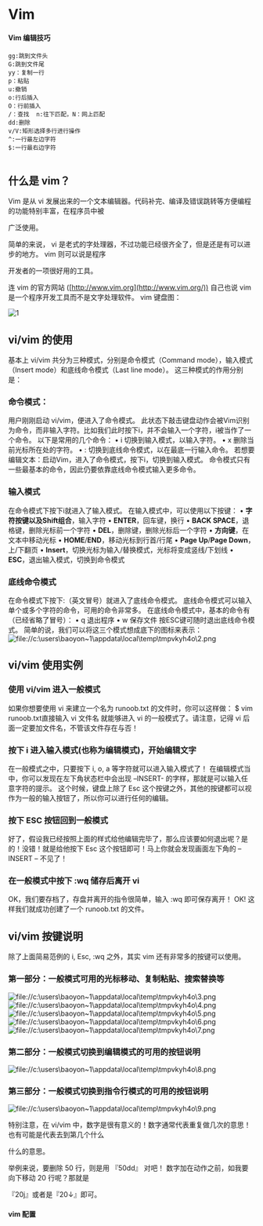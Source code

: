 # Vim

#### Vim 编辑技巧

```
gg:跳到文件头
G:跳到文件尾
yy：复制一行
p：粘贴    
u:撤销
o:行后插入
O：行前插入
/：查找  n:往下匹配，N：网上匹配
dd:删除
v/V:矩形选择多行进行操作
^:一行最左边字符
$:一行最右边字符


```



## 什么是 vim？

Vim 是从 vi 发展出来的一个文本编辑器。代码补完、编译及错误跳转等方便编程的功能特别丰富，在程序员中被

广泛使用。

简单的来说， vi 是老式的字处理器，不过功能已经很齐全了，但是还是有可以进步的地方。 vim 则可以说是程序

开发者的一项很好用的工具。

连 vim 的官方网站 ([http://www.vim.org](http://www.vim.org/)) 自己也说 vim 是一个程序开发工具而不是文字处理软件。
vim 键盘图：

![1](vim.assets/1.png)



## vi/vim 的使用


基本上 vi/vim 共分为三种模式，分别是命令模式（Command mode），输入模式（Insert mode）和底线命令模式（Last line mode）。 这三种模式的作用分别是：



### 命令模式：


用户刚刚启动 vi/vim，便进入了命令模式。
此状态下敲击键盘动作会被Vim识别为命令，而非输入字符。比如我们此时按下i，并不会输入一个字符，i被当作了一个命令。
以下是常用的几个命令：
• i 切换到输入模式，以输入字符。
• x 删除当前光标所在处的字符。
• : 切换到底线命令模式，以在最底一行输入命令。
若想要编辑文本：启动Vim，进入了命令模式，按下i，切换到输入模式。
命令模式只有一些最基本的命令，因此仍要依靠底线命令模式输入更多命令。



### 输入模式


在命令模式下按下i就进入了输入模式。
在输入模式中，可以使用以下按键：
• **字符按键以及Shift组合**，输入字符
• **ENTER**，回车键，换行
• **BACK SPACE**，退格键，删除光标前一个字符
• **DEL**，删除键，删除光标后一个字符
• **方向键**，在文本中移动光标
• **HOME**/**END**，移动光标到行首/行尾
• **Page Up**/**Page Down**，上/下翻页
• **Insert**，切换光标为输入/替换模式，光标将变成竖线/下划线
• **ESC**，退出输入模式，切换到命令模式



### 底线命令模式

在命令模式下按下:（英文冒号）就进入了底线命令模式。
底线命令模式可以输入单个或多个字符的命令，可用的命令非常多。
在底线命令模式中，基本的命令有（已经省略了冒号）：
• q 退出程序
• w 保存文件
按ESC键可随时退出底线命令模式。
简单的说，我们可以将这三个模式想成底下的图标来表示：
![file://c:\users\baoyon~1\appdata\local\temp\tmpvkyh4o\2.png](vim.assets/2.png)

## vi/vim 使用实例





### 使用 vi/vim 进入一般模式


如果你想要使用 vi 来建立一个名为 runoob.txt 的文件时，你可以这样做：
$ vim runoob.txt直接输入 vi 文件名 就能够进入 vi 的一般模式了。请注意，记得 vi 后面一定要加文件名，不管该文件存在与否！



### 按下 i 进入输入模式(也称为编辑模式)，开始编辑文字


在一般模式之中，只要按下 i, o, a 等字符就可以进入输入模式了！
在编辑模式当中，你可以发现在左下角状态栏中会出现 –INSERT- 的字样，那就是可以输入任意字符的提示。
这个时候，键盘上除了 Esc 这个按键之外，其他的按键都可以视作为一般的输入按钮了，所以你可以进行任何的编辑。



### 按下 ESC 按钮回到一般模式


好了，假设我已经按照上面的样式给他编辑完毕了，那么应该要如何退出呢？是的！没错！就是给他按下 Esc 这个按钮即可！马上你就会发现画面左下角的 – INSERT – 不见了！



### 在一般模式中按下 :wq 储存后离开 vi


OK，我们要存档了，存盘并离开的指令很简单，输入 :wq 即可保存离开！
OK! 这样我们就成功创建了一个 runoob.txt 的文件。



## vi/vim 按键说明


除了上面简易范例的 i, Esc, :wq 之外，其实 vim 还有非常多的按键可以使用。



### 第一部分：一般模式可用的光标移动、复制粘贴、搜索替换等



![file://c:\users\baoyon~1\appdata\local\temp\tmpvkyh4o\3.png](vim.assets/3.png)
![file://c:\users\baoyon~1\appdata\local\temp\tmpvkyh4o\4.png](vim.assets/4.png)
![file://c:\users\baoyon~1\appdata\local\temp\tmpvkyh4o\5.png](vim.assets/5.png)
![file://c:\users\baoyon~1\appdata\local\temp\tmpvkyh4o\6.png](vim.assets/6.png)
![file://c:\users\baoyon~1\appdata\local\temp\tmpvkyh4o\7.png](vim.assets/7.png)

### 第二部分：一般模式切换到编辑模式的可用的按钮说明


![file://c:\users\baoyon~1\appdata\local\temp\tmpvkyh4o\8.png](vim.assets/8.png)



### 第三部分：一般模式切换到指令行模式的可用的按钮说明

![file://c:\users\baoyon~1\appdata\local\temp\tmpvkyh4o\9.png](vim.assets/9.png)

特别注意，在 vi/vim 中，数字是很有意义的！数字通常代表重复做几次的意思！ 也有可能是代表去到第几个什么

什么的意思。

举例来说，要删除 50 行，则是用 『50dd』 对吧！ 数字加在动作之前，如我要向下移动 20 行呢？那就是

『20j』或者是『20↓』即可。

#### vim 配置